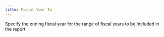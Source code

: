 ```yaml
---
title: Fiscal Year To
---
```



Specify the ending fiscal year for the range of fiscal years to be included in the report.
